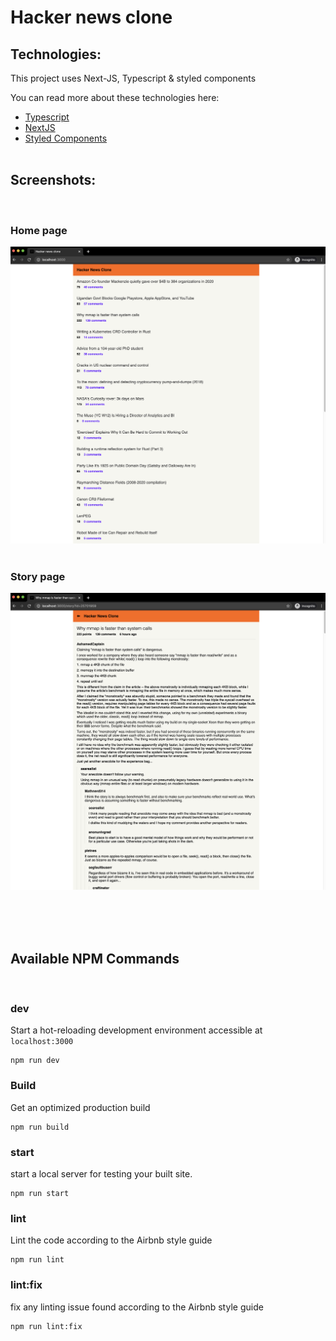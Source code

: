 # Hacker news clone 

## Technologies: 

This project uses Next-JS, Typescript & styled components

You can read more about these technologies here:
- [Typescript](https://www.typescriptlang.org/)
- [NextJS](https://nextjs.org/)
- [Styled Components](https://www.styled-components.com/)
  <br />
  <br />

## Screenshots: 
<br />


### Home page
![Home Page of hacker news clone](./static/images/homePage.png)
<br />
<br />


### Story page
![](./static/images/StoryPage.png)


<br />
<br />
<br />

## Available NPM Commands
<br />

### dev

Start a hot-reloading development environment accessible at `localhost:3000`

```shell
npm run dev
```

### Build

Get an optimized production build

```shell
npm run build
```

### start

start a local server for testing your built site.

```shell
npm run start
```

### lint

Lint the code according to the Airbnb style guide 

```shell
npm run lint
```

### lint:fix 

fix any linting issue found according to the Airbnb style guide 

```shell
npm run lint:fix
```
